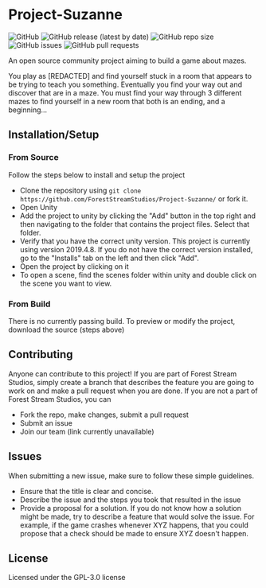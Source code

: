 # Project-Suzanne
![GitHub](https://img.shields.io/github/license/ForestStreamStudios/Project-Suzanne)
![GitHub release (latest by date)](https://img.shields.io/github/v/release/ForestStreamStudios/Project-Suzanne)
![GitHub repo size](https://img.shields.io/github/repo-size/ForestStreamStudios/Project-Suzanne)
![GitHub issues](https://img.shields.io/github/issues/ForestStreamStudios/Project-Suzanne)
![GitHub pull requests](https://img.shields.io/github/issues-pr/ForestStreamStudios/Project-Suzanne)


An open source community project aiming to build a game about mazes.

You play as [REDACTED] and find yourself stuck in a room that appears to be trying to teach you something. Eventually you find your way out and discover that are in a maze. You must find your way through 3 different mazes to find yourself in a new room that both is an ending, and a beginning...

## Installation/Setup
### From Source
Follow the steps below to install and setup the project
* Clone the repository using `git clone https://github.com/ForestStreamStudios/Project-Suzanne/` or fork it.
* Open Unity
* Add the project to unity by clicking the "Add" button in the top right and then navigating to the folder that contains the project files. Select that folder.
* Verify that you have the correct unity version. This project is currently using version 2019.4.8. If you do not have the correct version installed, go to the "Installs" tab on the left and then click "Add".
* Open the project by clicking on it
* To open a scene, find the scenes folder within unity and double click on the scene you want to view.
### From Build
There is no currently passing build. To preview or modify the project, download the source (steps above)
## Contributing
Anyone can contribute to this project! If you are part of Forest Stream Studios, simply create a branch that describes the feature you are going to work on and make a pull request when you are done. If you are not a part of Forest Stream Studios, you can 
* Fork the repo, make changes, submit a pull request
* Submit an issue
* Join our team (link currently unavailable)
## Issues
When submitting a new issue, make sure to follow these simple guidelines.
* Ensure that the title is clear and concise.
* Describe the issue and the steps you took that resulted in the issue
* Provide a proposal for a solution. If you do not know how a solution might be made, try to describe a feature that would solve the issue. For example, if the game crashes whenever XYZ happens, that you could propose that a check should be made to ensure XYZ doesn't happen.
## License
Licensed under the GPL-3.0 license
